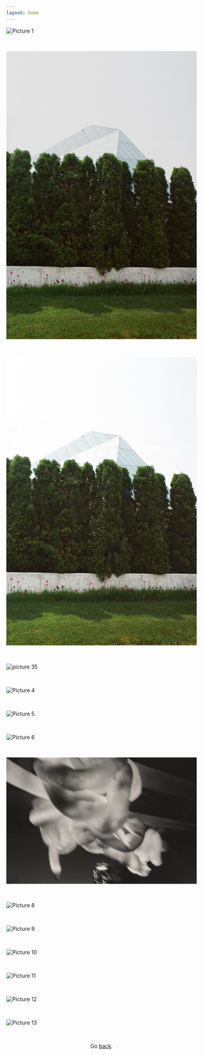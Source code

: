 ```yaml
---
layout: home
---
```


![Picture 1](./picture1.jpg)

&nbsp;

![Picture 2](./picture2.jpg)

&nbsp;

![Picture 3](./picture3.jpg)

&nbsp;

![picture 35](./picture35.jpg)

&nbsp;

![Picture 4](./picture4.jpg)

&nbsp;

![Picture 5](./picture5.jpg)

&nbsp;

![Picture 6](./picture6.jpg)

&nbsp;

![Picture 7](./picture7.jpg)

&nbsp;

![Picture 8](./picture8.jpg)

&nbsp;

![Picture 9](./picture9.jpg)

&nbsp;

![Picture 10](./picture10.jpg)

&nbsp;

![Picture 11](./picture11.jpg)

&nbsp;

![Picture 12](./picture12.jpg)

&nbsp;

![Picture 13](./picture13.jpg)

&nbsp;

<center>
  Go <a href="/index">back</a>.
</center>
